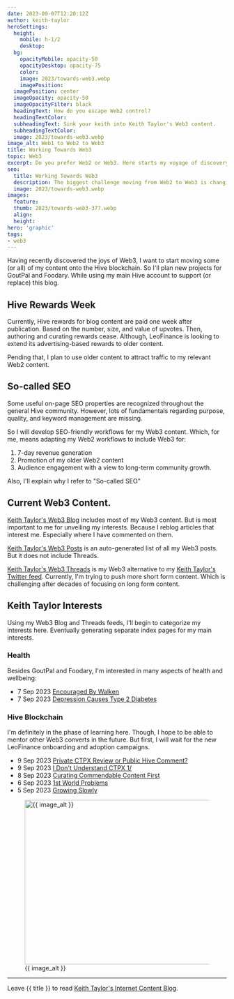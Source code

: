 ```yaml
---
date: 2023-09-07T12:20:12Z
author: keith-taylor
heroSettings:
  height:
    mobile: h-1/2
    desktop: 
  bg:
    opacityMobile: opacity-50
    opacityDesktop: opacity-75
    color: 
    image: 2023/towards-web3.webp
    imagePosition: 
  imagePosition: center
  imageOpacity: opacity-50
  imageOpacityFilter: black
  headingText: How do you escape Web2 control?
  headingTextColor: 
  subheadingText: Sink your keith into Keith Taylor's Web3 content.
  subheadingTextColor: 
  image: 2023/towards-web3.webp
image_alt: Web1 to Web2 to Web3
title: Working Towards Web3
topic: Web3
excerpt: Do you prefer Web2 or Web3. Here starts my voyage of discovery and transmigration.
seo:
  title: Working Towards Web3
  description: The biggest challenge moving from Web2 to Web3 is changing mindset. So follow my journey to see how I recognize and meet these challenges.
  image: 2023/towards-web3.webp
images:
  feature: 
  thumb: 2023/towards-web3-377.webp
  align: 
  height: 
hero: 'graphic'
tags:
- web3
---
```

<script type="application/ld+json">
{
  "@context": "http://schema.org",
  "@type": "Article",
  "name": "Working Towards Web3",
  "author": {
    "@type": "Person",
    "name": "Keith Taylor",
    "url": "https://shrewdies.net/about-keith-taylor/"
  },
  "datePublished": "2023-09-07",
  "dateModified": "2023-09-09",
  "image": "https://shrewdies.net/assets/images/2023/towards-web3.webp",
  "url": "https://shrewdies.net/working-towards-web3/",
  "publisher": {
    "@type": "Organization",
    "name": "Keith Taylor's Internet Content",
    "url": "https://shrewdies.net/about-keith-taylor/"
  }
}
</script>
<p>Having recently discovered the joys of Web3, I want to start moving some (or all) of my content onto the Hive blockchain. So I'll plan new projects for GoutPal and Foodary. While using my main Hive account to support (or replace) this blog.</p>
<h2 id="hiverewardsweek">Hive Rewards Week</h2>
<p>Currently, Hive rewards for blog content are paid one week after publication. Based on the number, size, and value of upvotes. Then, authoring and curating rewards cease. Although, LeoFinance is looking to extend its advertising-based rewards to older content.</p>
<p>Pending that, I plan to use older content to attract traffic to my relevant Web2 content.</p>
<h2 id="socalledseo">So-called SEO</h2>
<p>Some useful on-page SEO properties are recognized throughout the general Hive community. However, lots of fundamentals regarding purpose, quality, and keyword management are missing.</p>
<p>So I will develop SEO-friendly workflows for my Web3 content. Which, for me, means adapting my Web2 workflows to include Web3 for:</p>
<ol>
<li>7-day revenue generation</li>
<li>Promotion of my older Web2 content</li>
<li>Audience engagement with a view to long-term community growth.</li>
</ol>
<p>Also, I'll explain why I refer to "So-called SEO"</p>
<h2 id="currentweb3content">Current Web3 Content.</h2>
<p><a href="https://peakd.com/@keithtaylor">Keith Taylor's Web3 Blog</a> includes most of my Web3 content. But is most important to me for unveiling my interests. Because I reblog articles that interest me. Especially where I have commented on them.</p>
<p><a href="https://peakd.com/@keithtaylor/posts">Keith Taylor's Web3 Posts</a> is an auto-generated list of all my Web3 posts. But it does not include Threads.</p>
<p><a href="https://leofinance.io/profile/keithtaylor">Keith Taylor's Web3 Threads</a> is my Web3 alternative to my <a href="https://twitter.com/keithtaylor">Keith Taylor's Twitter feed</a>. Currently, I'm trying to push more short form content. Which is challenging after decades of focusing on long form content.</p>
<h2 id="keithtaylorinterests">Keith Taylor Interests</h2>
<p>Using my Web3 Blog and Threads feeds, I'll begin to categorize my interests here. Eventually generating separate index pages for my main interests.</p>
<h3 id="health">Health</h3>
<p>Besides GoutPal and Foodary, I'm interested in many aspects of health and wellbeing:</p>
<ul>
<li>7 Sep 2023 <a href="https://peakd.com/hive-193552/@keithtaylor/actifit-keithtaylor-20230907t170940070z">Encouraged By Walken</a></li>
<li>7 Sep 2023 <a href="https://leofinance.io/threads/view/keithtaylor/re-leothreads-ggborgts">Depression Causes Type 2 Diabetes</a></li>
</ul>
<h3 id="hiveblockchain">Hive Blockchain</h3>
<p>I'm definitely in the phase of learning here. Though, I hope to be able to mentor other Web3 converts in the future. But first, I will wait for the new LeoFinance onboarding and adoption campaigns.</p>
<ul>
<li>9 Sep 2023 <a href="https://leofinance.io/threads/view/keithtaylor/re-leothreads-x34rdzvn">Private CTPX Review or Public Hive Comment?</a></li>
<li>9 Sep 2023 <a href="https://peakd.com/hive-119826/@keithtaylor/i-don-t-understand-ctpx">I Don't Understand CTPX 1/</a></li>
<li>8 Sep 2023 <a href="https://leofinance.io/threads/view/keithtaylor/re-leothreads-24nlxohqf">Curating Commendable Content First</a></li>
<li>6 Sep 2023 <a href="https://leofinance.io/threads/view/keithtaylor/re-leothreads-kcga2zqo">1st World Problems</a></li>
<li>5 Sep 2023 <a href="https://peakd.com/hive-193552/@keithtaylor/actifit-keithtaylor-20230905t212917701z">Growing Slowly</a></li>
</ul>
<figure id="image">
<img src="/assets/images/{{ seo.image }}" alt="{{ image_alt }}"  width="610" height="377">
  <figcaption>{{ image_alt }}</figcaption>
</figure>
<hr>
<p>Leave {{ title }} to read <a href="/keith-taylor-blog/">Keith Taylor's Internet Content Blog</a>.</p>
